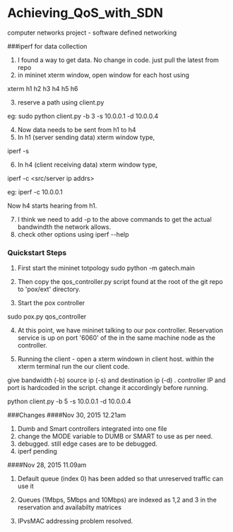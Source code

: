 # Achieving_QoS_with_SDN
computer networks project - software defined networking

###iperf for data collection
1. I found a way to get data. No change in code. just pull the latest from repo
2. in mininet xterm window, open window for each host using 

xterm h1 h2 h3 h4 h5 h6

3. reserve a path using client.py

eg: sudo python client.py -b 3 -s 10.0.0.1 -d 10.0.0.4

4. Now data needs to be sent from h1 to h4
5. In h1 (server sending data) xterm window type,

iperf -s

6. In h4 (client receiving data) xterm window type,

iperf -c <src/server ip addrs>

eg: iperf -c 10.0.0.1

Now h4 starts hearing from h1.

7. I think we need to add -p <port number> to the above commands to get the actual bandwindth the network allows.
8. check other options using iperf --help


### Quickstart Steps


1. First start the mininet totpology
sudo python -m gatech.main

2. Then copy the qos_controller.py script found at the root of the git repo to 'pox/ext' directory.
3. Start the pox controller

sudo pox.py qos_controller

4. At this point, we have mininet talking to our pox controller. Reservation service is up on port '6060' of the
in the same machine node as the controller.

5. Running the client - open a xterm windown in client host.
within the xterm terminal run the our client code.

give bandwidth (-b) source ip (-s) and destination ip (-d) . controller IP and port is hardcoded in
the script. change it accordingly before running.

python client.py -b 5 -s 10.0.0.1 -d 10.0.0.4

###Changes
####Nov 30, 2015 12.21am
1. Dumb and Smart controllers integrated into one file
2. change the MODE variable to DUMB or SMART to use as per need.
3. debugged. still edge cases are to be debugged.
4. iperf pending


####Nov 28, 2015 11.09am

1. Default queue (index 0) has been added so that unreserved traffic can use it

2. Queues (1Mbps, 5Mbps and 10Mbps) are indexed as 1,2 and 3 in the reservation and availabilty matrices

3. IPvsMAC addressing problem resolved. 





